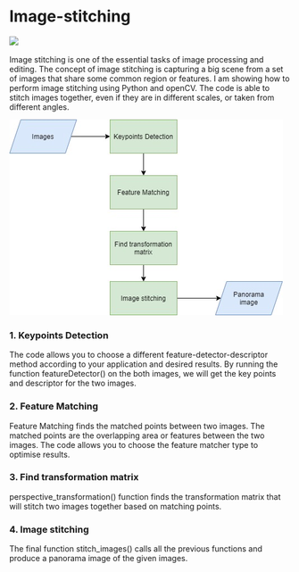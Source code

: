 # Image-stitching

<img src="./images/image_stitching.gif">


Image stitching is one of the essential tasks of image processing and editing. The concept of image stitching is capturing a big scene from a set of images that share some common region or features. I am showing how to perform image stitching using Python and openCV.
The code is able to stitch images together, even if they are in different scales, or taken from different angles.


<img src="./images/diagram.jpg">



### 1. Keypoints Detection
The code allows you to choose a different feature-detector-descriptor method according to your application and desired results.
By running the function featureDetector() on the both images, we will get the key points and descriptor for the two images. 

### 2. Feature Matching
Feature Matching finds the matched points between two images. The matched points are the overlapping area or features between the two images. The code allows you to choose the feature matcher type to optimise results.

### 3. Find transformation matrix
perspective_transformation() function finds the transformation matrix that will stitch two images together based on matching points.
 
 ### 4. Image stitching
 The final function stitch_images() calls all the previous functions and produce a panorama image of the given images.

